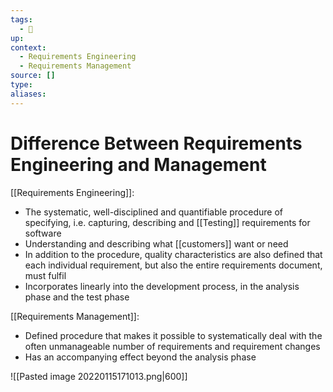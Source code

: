 ```yaml
---
tags:
  - 🌱 
up:
context:
  - Requirements Engineering
  - Requirements Management
source: []
type:
aliases:
---
```


# Difference Between Requirements Engineering and Management

[[Requirements Engineering]]:
- The systematic, well-disciplined and quantifiable procedure of specifying, i.e. capturing, describing and [[Testing]] requirements for software
- Understanding and describing what [[customers]] want or need
- In addition to the procedure, quality characteristics are also defined that each individual requirement, but also the entire requirements document, must fulfil
- Incorporates linearly into the development process, in the analysis phase and the test phase

[[Requirements Management]]:
- Defined procedure that makes it possible to systematically deal with the often unmanageable number of requirements and requirement changes
- Has an accompanying effect beyond the analysis phase

![[Pasted image 20220115171013.png|600]]